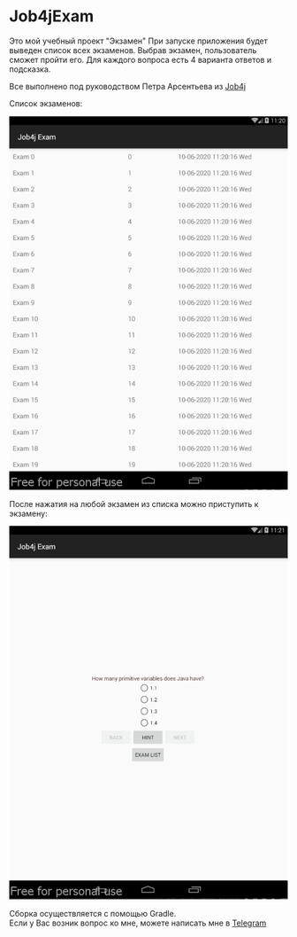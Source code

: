 # Job4jExam
   Это мой учебный проект "Экзамен" При запуске приложения будет выведен список всех экзаменов. Выбрав экзамен, пользователь сможет пройти его. Для каждого вопроса есть 4 варианта ответов и подсказка.

   
   Все выполнено под руководством Петра Арсентьева из [Job4j](https://job4j.ru/)
   
   Список экзаменов:
   
![Image of themes](https://github.com/AlekseevArtem/Job4jExam/blob/master/images/ExamsList.png)

   После нажатия на любой экзамен из списка можно приступить к экзамену:
   
![Image of themes](https://github.com/AlekseevArtem/Job4jExam/blob/master/images/Exam.png)
  
  Сборка осуществляется с помощью Gradle.  
  Если у Вас возник вопрос ко мне, можете написать мне в [Telegram](https://tlgg.ru/Vesper1953)
